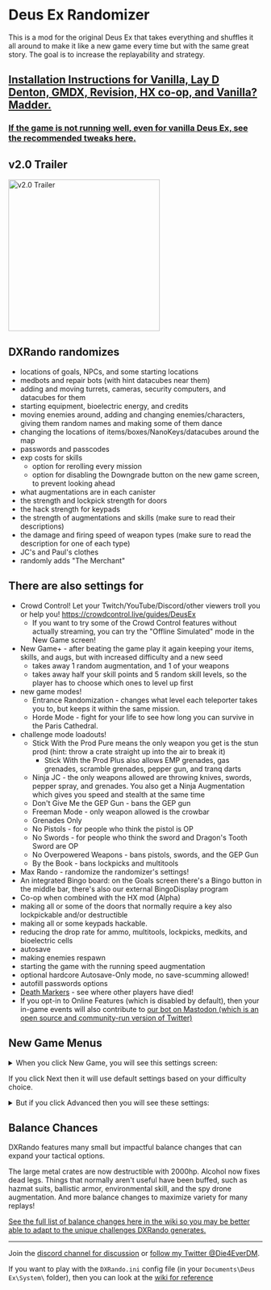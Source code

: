 # Deus Ex Randomizer

This is a mod for the original Deus Ex that takes everything and shuffles it all around to make it like a new game every time but with the same great story. The goal is to increase the replayability and strategy.

## [Installation Instructions for Vanilla, Lay D Denton, GMDX, Revision, HX co-op, and Vanilla? Madder.](https://github.com/Die4Ever/deus-ex-randomizer/wiki/Installation-Instructions-and-performance-tweaks)

### [If the game is not running well, even for vanilla Deus Ex, see the recommended tweaks here.](https://github.com/Die4Ever/deus-ex-randomizer/wiki/Installation-Instructions-and-performance-tweaks#recommended-tweaks-for-running-deus-ex-on-modern-computers)

## v2.0 Trailer

<a href="https://youtu.be/XsoIKbn_suE" target="_blank">
<img src="https://i.imgur.com/Rssbzpl.jpg" alt="v2.0 Trailer" height="300"/></a>

## DXRando randomizes
* locations of goals, NPCs, and some starting locations
* medbots and repair bots (with hint datacubes near them)
* adding and moving turrets, cameras, security computers, and datacubes for them
* starting equipment, bioelectric energy, and credits
* moving enemies around, adding and changing enemies/characters, giving them random names and making some of them dance
* changing the locations of items/boxes/NanoKeys/datacubes around the map
* passwords and passcodes
* exp costs for skills
    * option for rerolling every mission
    * option for disabling the Downgrade button on the new game screen, to prevent looking ahead
* what augmentations are in each canister
* the strength and lockpick strength for doors
* the hack strength for keypads
* the strength of augmentations and skills (make sure to read their descriptions)
* the damage and firing speed of weapon types (make sure to read the description for one of each type)
* JC's and Paul's clothes
* randomly adds "The Merchant"

## There are also settings for
* Crowd Control! Let your Twitch/YouTube/Discord/other viewers troll you or help you! https://crowdcontrol.live/guides/DeusEx
    * If you want to try some of the Crowd Control features without actually streaming, you can try the "Offline Simulated" mode in the New Game screen!
* New Game+ - after beating the game play it again keeping your items, skills, and augs, but with increased difficulty and a new seed
    * takes away 1 random augmentation, and 1 of your weapons
    * takes away half your skill points and 5 random skill levels, so the player has to choose which ones to level up first
* new game modes!
    * Entrance Randomization - changes what level each teleporter takes you to, but keeps it within the same mission.
    * Horde Mode - fight for your life to see how long you can survive in the Paris Cathedral.
* challenge mode loadouts!
    * Stick With the Prod Pure means the only weapon you get is the stun prod (hint: throw a crate straight up into the air to break it)
        * Stick With the Prod Plus also allows EMP grenades, gas grenades, scramble grenades, pepper gun, and tranq darts
    * Ninja JC - the only weapons allowed are throwing knives, swords, pepper spray, and grenades. You also get a Ninja Augmentation which gives you speed and stealth at the same time
    * Don't Give Me the GEP Gun - bans the GEP gun
    * Freeman Mode - only weapon allowed is the crowbar
    * Grenades Only
    * No Pistols - for people who think the pistol is OP
    * No Swords - for people who think the sword and Dragon's Tooth Sword are OP
    * No Overpowered Weapons - bans pistols, swords, and the GEP Gun
    * By the Book - bans lockpicks and multitools
* Max Rando - randomize the randomizer's settings!
* An integrated Bingo board: on the Goals screen there's a Bingo button in the middle bar, there's also our external BingoDisplay program
* Co-op when combined with the HX mod (Alpha)
* making all or some of the doors that normally require a key also lockpickable and/or destructible
* making all or some keypads hackable.
* reducing the drop rate for ammo, multitools, lockpicks, medkits, and bioelectric cells
* autosave
* making enemies respawn
* starting the game with the running speed augmentation
* optional hardcore Autosave-Only mode, no save-scumming allowed!
* autofill passwords options
* [Death Markers](https://github.com/Die4Ever/deus-ex-randomizer/wiki/Death-Markers) - see where other players have died!
* If you opt-in to Online Features (which is disabled by default), then your in-game events will also contribute to [our bot on Mastodon (which is an open source and community-run version of Twitter)](https://botsin.space/@DXRandoActivity)

## New Game Menus

<details>
<summary>When you click New Game, you will see this settings screen:</summary>

![options](https://i.imgur.com/tMdOLY1.jpg)

</details>

If you click Next then it will use default settings based on your difficulty choice.

<details>
<summary>But if you click Advanced then you will see these settings:</summary>

![advanced options](https://i.imgur.com/kxJyToG.jpg)

</details>

## Balance Chances

DXRando features many small but impactful balance changes that can expand your tactical options.

The large metal crates are now destructible with 2000hp. Alcohol now fixes dead legs. Things that normally aren't useful have been buffed, such as hazmat suits, ballistic armor, environmental skill, and the spy drone augmentation. And more balance changes to maximize variety for many replays!

[See the full list of balance changes here in the wiki so you may be better able to adapt to the unique challenges DXRando generates.](https://github.com/Die4Ever/deus-ex-randomizer/wiki/Balance-Changes)

---

Join the [discord channel for discussion](https://discord.gg/daQVyAp2ds) or [follow my Twitter @Die4EverDM](https://twitter.com/Die4EverDM).

If you want to play with the `DXRando.ini` config file (in your `Documents\Deus Ex\System\` folder), then you can look at the [wiki for reference](https://github.com/Die4Ever/deus-ex-randomizer/wiki/DXRando.ini-config)
